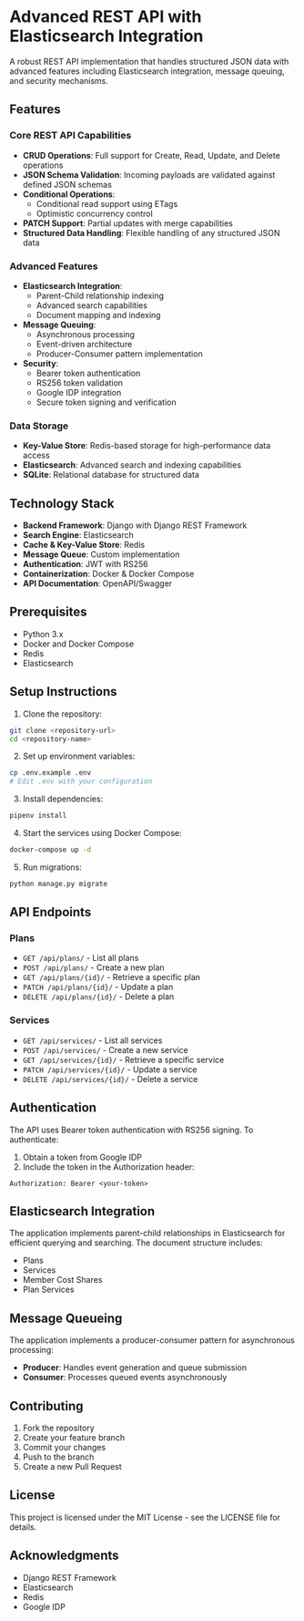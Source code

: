 # Advanced REST API with Elasticsearch Integration

A robust REST API implementation that handles structured JSON data with advanced features including Elasticsearch integration, message queuing, and security mechanisms.

## Features

### Core REST API Capabilities
- **CRUD Operations**: Full support for Create, Read, Update, and Delete operations
- **JSON Schema Validation**: Incoming payloads are validated against defined JSON schemas
- **Conditional Operations**: 
  - Conditional read support using ETags
  - Optimistic concurrency control
- **PATCH Support**: Partial updates with merge capabilities
- **Structured Data Handling**: Flexible handling of any structured JSON data

### Advanced Features
- **Elasticsearch Integration**:
  - Parent-Child relationship indexing
  - Advanced search capabilities
  - Document mapping and indexing
- **Message Queuing**:
  - Asynchronous processing
  - Event-driven architecture
  - Producer-Consumer pattern implementation
- **Security**:
  - Bearer token authentication
  - RS256 token validation
  - Google IDP integration
  - Secure token signing and verification

### Data Storage
- **Key-Value Store**: Redis-based storage for high-performance data access
- **Elasticsearch**: Advanced search and indexing capabilities
- **SQLite**: Relational database for structured data

## Technology Stack

- **Backend Framework**: Django with Django REST Framework
- **Search Engine**: Elasticsearch
- **Cache & Key-Value Store**: Redis
- **Message Queue**: Custom implementation
- **Authentication**: JWT with RS256
- **Containerization**: Docker & Docker Compose
- **API Documentation**: OpenAPI/Swagger

## Prerequisites

- Python 3.x
- Docker and Docker Compose
- Redis
- Elasticsearch

## Setup Instructions

1. Clone the repository:
```bash
git clone <repository-url>
cd <repository-name>
```

2. Set up environment variables:
```bash
cp .env.example .env
# Edit .env with your configuration
```

3. Install dependencies:
```bash
pipenv install
```

4. Start the services using Docker Compose:
```bash
docker-compose up -d
```

5. Run migrations:
```bash
python manage.py migrate
```

## API Endpoints

### Plans
- `GET /api/plans/` - List all plans
- `POST /api/plans/` - Create a new plan
- `GET /api/plans/{id}/` - Retrieve a specific plan
- `PATCH /api/plans/{id}/` - Update a plan
- `DELETE /api/plans/{id}/` - Delete a plan

### Services
- `GET /api/services/` - List all services
- `POST /api/services/` - Create a new service
- `GET /api/services/{id}/` - Retrieve a specific service
- `PATCH /api/services/{id}/` - Update a service
- `DELETE /api/services/{id}/` - Delete a service

## Authentication

The API uses Bearer token authentication with RS256 signing. To authenticate:

1. Obtain a token from Google IDP
2. Include the token in the Authorization header:
```
Authorization: Bearer <your-token>
```

## Elasticsearch Integration

The application implements parent-child relationships in Elasticsearch for efficient querying and searching. The document structure includes:

- Plans
- Services
- Member Cost Shares
- Plan Services

## Message Queueing

The application implements a producer-consumer pattern for asynchronous processing:

- **Producer**: Handles event generation and queue submission
- **Consumer**: Processes queued events asynchronously

## Contributing

1. Fork the repository
2. Create your feature branch
3. Commit your changes
4. Push to the branch
5. Create a new Pull Request

## License

This project is licensed under the MIT License - see the LICENSE file for details.

## Acknowledgments

- Django REST Framework
- Elasticsearch
- Redis
- Google IDP 
